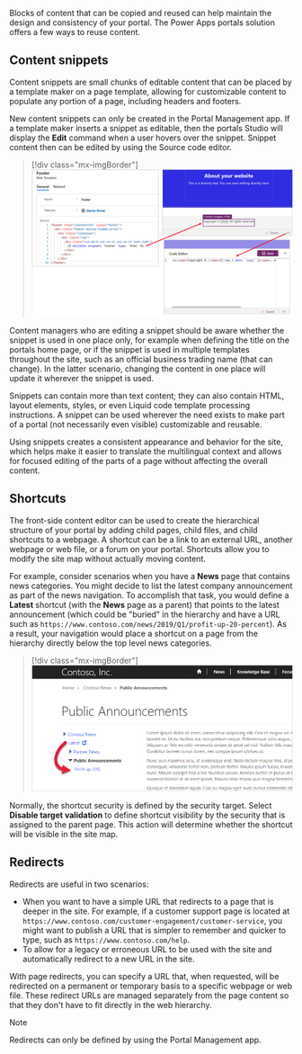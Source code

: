 Blocks of content that can be copied and reused can help maintain the design and consistency of your portal. The Power Apps portals solution offers a few ways to reuse content.

## Content snippets

Content snippets are small chunks of editable content that can be placed by a template maker on a page template, allowing for customizable content to populate any portion of a page, including headers and footers.

New content snippets can only be created in the Portal Management app. If a template maker inserts a snippet as editable, then the portals Studio will display the **Edit** command when a user hovers over the snippet. Snippet content then can be edited by using the Source code editor.

> [!div class="mx-imgBorder"]
> [![Screenshot of editing footer source code snippet.](../media/snippet-editing.png)](../media/snippet-editing.png#lightbox)

Content managers who are editing a snippet should be aware whether the snippet is used in one place only, for example when defining the title on the portals home page, or if the snippet is used in multiple templates throughout the site, such as an official business trading name (that can change). In the latter scenario, changing the content in one place will update it wherever the snippet is used.

Snippets can contain more than text content; they can also contain HTML, layout elements, styles, or even Liquid code template processing instructions. A snippet can be used wherever the need exists to make part of a portal (not necessarily even visible) customizable and reusable.

Using snippets creates a consistent appearance and behavior for the site, which helps make it easier to translate the multilingual context and allows for focused editing of the parts of a page without affecting the overall content.

## Shortcuts

The front-side content editor can be used to create the hierarchical structure of your portal by adding child pages, child files, and child shortcuts to a webpage. A shortcut can be a link to an external URL, another webpage or web file, or a forum on your portal. Shortcuts allow you to modify the site map without actually moving content.

For example, consider scenarios when you have a **News** page that contains news categories. You might decide to list the latest company announcement as part of the news navigation. To accomplish that task, you would define a **Latest** shortcut (with the **News** page as a parent) that points to the latest announcement (which could be "buried" in the hierarchy and have a URL such as `https://www.contoso.com/news/2019/Q1/profit-up-20-percent`). As a result, your navigation would place a shortcut on a page from the hierarchy directly below the top level news categories.

> [!div class="mx-imgBorder"]
> [![Screenshot of shortcut URL sample navigation.](../media/shortcut-sample.png)](../media/shortcut-sample.png#lightbox)

Normally, the shortcut security is defined by the security target. Select **Disable target validation** to define shortcut visibility by the security that is assigned to the parent page. This action will determine whether the shortcut will be visible in the site map.

## Redirects

Redirects are useful in two scenarios:

- When you want to have a simple URL that redirects to a page that is deeper in the site. For example, if a customer support page is located at `https://www.contoso.com/customer-engagement/customer-service`, you might want to publish a URL that is simpler to remember and quicker to type, such as `https://www.contoso.com/help`.
- To allow for a legacy or erroneous URL to be used with the site and automatically redirect to a new URL in the site.

With page redirects, you can specify a URL that, when requested, will be redirected on a permanent or temporary basis to a specific webpage or web file. These redirect URLs are managed separately from the page content so that they don't have to fit directly in the web hierarchy.

> [!NOTE]
> Redirects can only be defined by using the Portal Management app.
